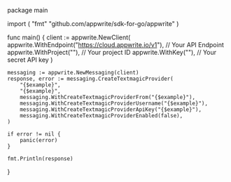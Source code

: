 package main

import (
    "fmt"
	"github.com/appwrite/sdk-for-go/appwrite"
)

func main() {
	client := appwrite.NewClient(
        appwrite.WithEndpoint("https://cloud.appwrite.io/v1"), // Your API Endpoint
        appwrite.WithProject(""), // Your project ID
        appwrite.WithKey(""), // Your secret API key
    )

    messaging := appwrite.NewMessaging(client)
    response, error := messaging.CreateTextmagicProvider(
        "{$example}",
        "{$example}",
        messaging.WithCreateTextmagicProviderFrom("{$example}"),
        messaging.WithCreateTextmagicProviderUsername("{$example}"),
        messaging.WithCreateTextmagicProviderApiKey("{$example}"),
        messaging.WithCreateTextmagicProviderEnabled(false),
    )

    if error != nil {
        panic(error)
    }

    fmt.Println(response)
}
